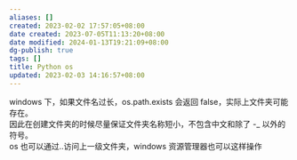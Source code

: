 ```yaml
---
aliases: []
created: 2023-02-02 17:57:05+08:00
date created: 2023-07-05T11:13:20+08:00
date modified: 2024-01-13T19:21:09+08:00
dg-publish: true
tags: []
title: Python os
updated: 2023-02-03 14:16:57+08:00
---
```


windows 下，如果文件名过长，os.path.exists 会返回 false，实际上文件夹可能存在。  
因此在创建文件夹的时候尽量保证文件夹名称短小，不包含中文和除了 -\_ 以外的符号。  
os 也可以通过..访问上一级文件夹，windows 资源管理器也可以这样操作
